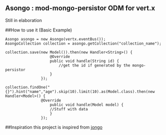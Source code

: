 Asongo : mod-mongo-persistor ODM for vert.x
-----------------------------------------
Still in elaboration

##How to use it (Basic Example)

    Asongo asongo = new Asongo(vertx.eventBus());
    AsongoCollection collection = asongo.getCollection("collection_name");
    
    collection.save(new Model()).then(new Handler<String>() {
               			@Override
               			public void handle(String id) {
                            //get the id if generated by the mongo-persistor
               			}
               		});
               		
    collection.findOne("{}").hint("name","age").skip(10).limit(10).as(Model.class).then(new Handler<Model>() {
                    @Override
                        public void handle(Model model) {
                        //Stuff with data
                        } 
                    });

##Inspiration
this project is inspired from [jongo](http://jongo.org/)

